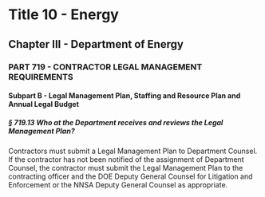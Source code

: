
# Title 10 - Energy
## Chapter III - Department of Energy
### PART 719 - CONTRACTOR LEGAL MANAGEMENT REQUIREMENTS
#### Subpart B - Legal Management Plan, Staffing and Resource Plan and Annual Legal Budget
##### § 719.13 Who at the Department receives and reviews the Legal Management Plan?

Contractors must submit a Legal Management Plan to Department Counsel. If the contractor has not been notified of the assignment of Department Counsel, the contractor must submit the Legal Management Plan to the contracting officer and the DOE Deputy General Counsel for Litigation and Enforcement or the NNSA Deputy General Counsel as appropriate.
